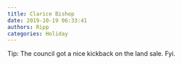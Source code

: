 ```yaml
---
title: Clarice Bishop
date: 2019-10-19 06:33:41
authors: Ripp
categories: Holiday
---
```


 Tip: The council got a nice kickback on the land sale.
Fyi.